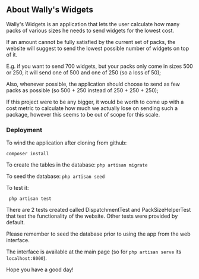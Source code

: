 ## About Wally's Widgets

Wally's Widgets is an application that lets the user calculate how many packs of various sizes he needs to send widgets
for the lowest cost.

If an amount cannot be fully satisfied by the current set of packs, the website will suggest to send the lowest possible
number of widgets on top of it.

E.g. if you want to send 700 widgets, but your packs only come in sizes 500 or 250, it will send one of 500 and one of
250 (so a loss of 50);

Also, whenever possible, the application should choose to send as few packs as possible (so 500 + 250 instead of 250 +
250 + 250);

If this project were to be any bigger, it would be worth to come up with a cost metric to calculate how much we actually
lose on sending such a package, however this seems to be out of scope for this scale.

### Deployment
To wind the application after cloning from github:

``composer install``

To create the tables in the database:
``php artisan migrate``

To seed the database:
``php artisan seed``

To test it:

`` php artisan test``

There are 2 tests created called DispatchmentTest and PackSizeHelperTest that test the functionality of the website. Other tests were provided by default.

Please remember to seed the database prior to using the app from the web interface.

The interface is available at the main page (so for ``php artisan serve`` its ``localhost:8000``).

Hope you have a good day!
